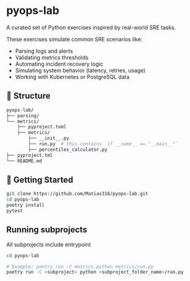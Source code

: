 # pyops-lab
A curated set of Python exercises inspired by real-world SRE tasks.

These exercises simulate common SRE scenarios like:
- Parsing logs and alerts
- Validating metrics thresholds
- Automating incident recovery logic
- Simulating system behavior (latency, retries, usage)
- Working with Kubernetes or PostgreSQL data

## 📁 Structure
```bash
pyops-lab/
├── parsing/                     
└── metrics/                    
    ├── pyproject.toml
    ├── metrics/                    
        ├── __init__.py
        ├── run.py  # this contains `if __name__ == "__main__"`
        ├── percentiles_calculator.py
├── pyproject.tml            
└── README.md
````

## 🚀 Getting Started

```bash
git clone https://github.com/Matias316/pyops-lab.git
cd pyops-lab
poetry install 
pytest          
```

## Running subprojects

All subprojects include entrypoint

```bash
cd pyops-lab

# Example: poetry run -C metrics python metrics/run.py
poetry run -C <subproject> python <subproject_folder_name>/run.py
```